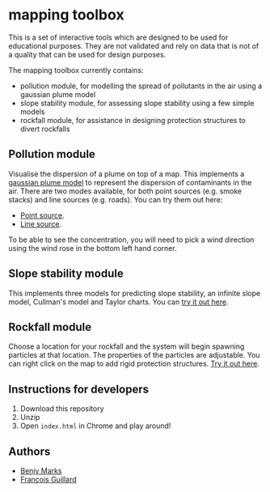 # mapping toolbox

This is a set of interactive tools which are designed to be used for educational purposes. They are not validated and rely on data that is not of a quality that can be used for design purposes.

The mapping toolbox currently contains:
  - pollution module, for modelling the spread of pollutants in the air using a gaussian plume model
  - slope stability module, for assessing slope stability using a few simple models
  - rockfall module, for assistance in designing protection structures to divert rockfalls

## Pollution module
Visualise the dispersion of a plume on top of a map. This implements a [gaussian plume model](https://en.wikipedia.org/wiki/Atmospheric_dispersion_modeling#Gaussian_air_pollutant_dispersion_equation) to represent the dispersion of contaminants in the air. There are two modes available, for both point sources (e.g. smoke stacks) and line sources (e.g. roads). You can try them out here:
  - [Point source](https://benjym.github.io/mapping/pollution.html?source=point).
  - [Line source](https://benjym.github.io/mapping/pollution.html?source=line).

To be able to see the concentration, you will need to pick a wind direction using the wind rose in the bottom left hand corner.

## Slope stability module
This implements three models for predicting slope stability, an infinite slope model, Cullman's model and Taylor charts. You can [try it out here](https://benjym.github.io/mapping/slope-stability.html).

## Rockfall module
Choose a location for your rockfall and the system will begin spawning particles at that location. The properties of the particles are adjustable. You can right click on the map to add rigid protection structures. [Try it out here](https://benjym.github.io/mapping/rockfall.html).

## Instructions for developers
1. Download this repository
2. Unzip
3. Open `index.html` in Chrome and play around!

## Authors
- [Benjy Marks](https://github.com/benjym/)
- [François Guillard](https://github.com/Franzzzzzzzz/)
